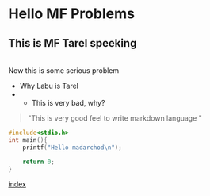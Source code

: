 # Hello MF Problems

## This is MF Tarel speeking

<br> Now this is some serious problem

- Why Labu is Tarel
- - This is very bad, why?

> "This is very good feel to write markdown language "

```c
#include<stdio.h>
int main(){
    printf("Hello madarchod\n");

    return 0;
}
```



[index](index.md)

